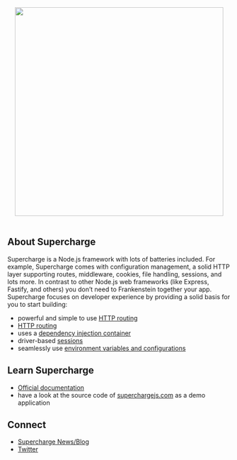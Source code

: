 <div align="center">
  <a href="https://superchargejs.com">
    <img width="471" style="max-width:100%;" src="https://superchargejs.com/images/supercharge-text.svg" />
  </a>
  <br/>
  <br/>
</div>



## About Supercharge

Supercharge is a Node.js framework with lots of batteries included. For example, Supercharge comes with configuration management, a solid HTTP layer supporting routes, middleware, cookies, file handling, sessions, and lots more. In contrast to other Node.js web frameworks (like Express, Fastify, and others) you don’t need to Frankenstein together your app. Supercharge focuses on developer experience by providing a solid basis for you to start building:

- powerful and simple to use [HTTP routing](https://superchargejs.com/docs/routing)
- [HTTP routing](https://superchargejs.com/docs/routing)
- uses a [dependency injection container](https://superchargejs.com/docs/service-container)
- driver-based [sessions](https://superchargejs.com/docs/session)
- seamlessly use [environment variables and configurations](https://superchargejs.com/docs/configuration)


## Learn Supercharge

- [Official documentation](https://superchargejs.com/docs)
- have a look at the source code of [superchargejs.com](https://github.com/supercharge/superchargejs.com) as a demo application



## Connect

- [Supercharge News/Blog](https://superchargejs.com/news)
- [Twitter](https://twitter.com/superchargejs)
